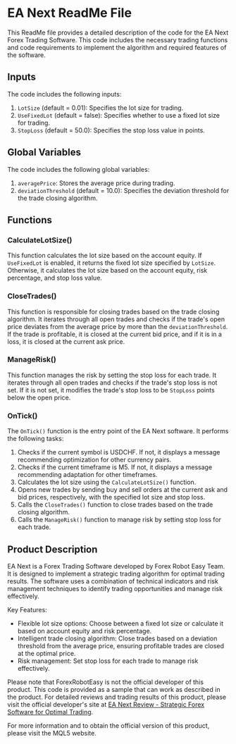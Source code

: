 # EA Next ReadMe File

This ReadMe file provides a detailed description of the code for the EA Next Forex Trading Software. This code includes the necessary trading functions and code requirements to implement the algorithm and required features of the software.

## Inputs

The code includes the following inputs:

1. `LotSize` (default = 0.01): Specifies the lot size for trading.
2. `UseFixedLot` (default = false): Specifies whether to use a fixed lot size for trading.
3. `StopLoss` (default = 50.0): Specifies the stop loss value in points.

## Global Variables

The code includes the following global variables:

1. `averagePrice`: Stores the average price during trading.
2. `deviationThreshold` (default = 10.0): Specifies the deviation threshold for the trade closing algorithm.

## Functions

### CalculateLotSize()

This function calculates the lot size based on the account equity. If `UseFixedLot` is enabled, it returns the fixed lot size specified by `LotSize`. Otherwise, it calculates the lot size based on the account equity, risk percentage, and stop loss value.

### CloseTrades()

This function is responsible for closing trades based on the trade closing algorithm. It iterates through all open trades and checks if the trade's open price deviates from the average price by more than the `deviationThreshold`. If the trade is profitable, it is closed at the current bid price, and if it is in a loss, it is closed at the current ask price.

### ManageRisk()

This function manages the risk by setting the stop loss for each trade. It iterates through all open trades and checks if the trade's stop loss is not set. If it is not set, it modifies the trade's stop loss to be `StopLoss` points below the open price.

### OnTick()

The `OnTick()` function is the entry point of the EA Next software. It performs the following tasks:

1. Checks if the current symbol is USDCHF. If not, it displays a message recommending optimization for other currency pairs.
2. Checks if the current timeframe is M5. If not, it displays a message recommending adaptation for other timeframes.
3. Calculates the lot size using the `CalculateLotSize()` function.
4. Opens new trades by sending buy and sell orders at the current ask and bid prices, respectively, with the specified lot size and stop loss.
5. Calls the `CloseTrades()` function to close trades based on the trade closing algorithm.
6. Calls the `ManageRisk()` function to manage risk by setting stop loss for each trade.

## Product Description

EA Next is a Forex Trading Software developed by Forex Robot Easy Team. It is designed to implement a strategic trading algorithm for optimal trading results. The software uses a combination of technical indicators and risk management techniques to identify trading opportunities and manage risk effectively.

Key Features:
- Flexible lot size options: Choose between a fixed lot size or calculate it based on account equity and risk percentage.
- Intelligent trade closing algorithm: Close trades based on a deviation threshold from the average price, ensuring profitable trades are closed at the optimal price.
- Risk management: Set stop loss for each trade to manage risk effectively.

Please note that ForexRobotEasy is not the official developer of this product. This code is provided as a sample that can work as described in the product. For detailed reviews and trading results of this product, please visit the official developer's site at [EA Next Review - Strategic Forex Software for Optimal Trading](https://forexroboteasy.com/forex-robot-review/ea-next-review-strategic-forex-software-for-optimal-trading/).

For more information and to obtain the official version of this product, please visit the MQL5 website.
